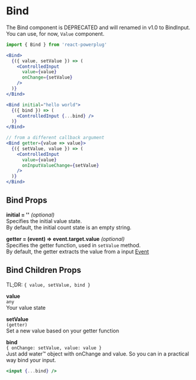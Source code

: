 # Bind

The Bind component is DEPRECATED and will renamed in v1.0 to BindInput.  
You can use, for now, `Value` component.  

```js
import { Bind } from 'react-powerplug'
``` 

```jsx
<Bind>
  {({ value, setValue }) => (
    <ControlledInput
      value={value}
      onChange={setValue}
    />
  )}
</Bind>
``` 

```jsx
<Bind initial="hello world">
  {({ bind }) => (
    <ControlledInput {...bind} />
  )}
</Bind>
``` 

```jsx
// from a different callback argument
<Bind getter={value => value}>
  {({ setValue, value }) => (
    <ControlledInput
      value={value}
      onInputValueChange={setValue}
    />
  )}
</Bind>
```

## Bind Props

**initial = ''** *(optional)*  
Specifies the initial value state.  
By default, the initial count state is an empty string.

**getter = (event) => event.target.value** *(optional)*  
Specifies the getter function, used in `setValue` method.  
By default, the getter extracts the value from a input [Event](https://www.w3schools.com/jsref/dom_obj_event.asp)

## Bind Children Props

TL;DR: `{ value, setValue, bind }`

**value**  
`any`  
Your value state

**setValue**  
`(getter)`  
Set a new value based on your getter function

**bind**  
`{ onChange: setValue, value: value }`  
Just add water™ object with onChange and value. So you can in a practical way bind your input.
```jsx
<input {...bind} />
``` 

